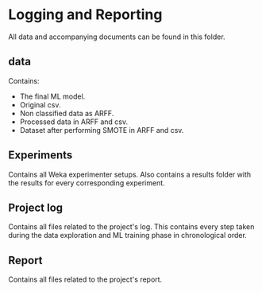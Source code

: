# Logging and Reporting

All data and accompanying documents can be found in this folder.

## data
Contains: 

- The final ML model.
- Original csv.
- Non classified data as ARFF.
- Processed data in ARFF and csv.
- Dataset after performing SMOTE in ARFF and csv.

## Experiments
Contains all Weka experimenter setups. Also contains a results folder with the results for every corresponding experiment.

## Project log
Contains all files related to the project's log. This contains every step taken during the data exploration and ML training phase in chronological order.

## Report
Contains all files related to the project's report.